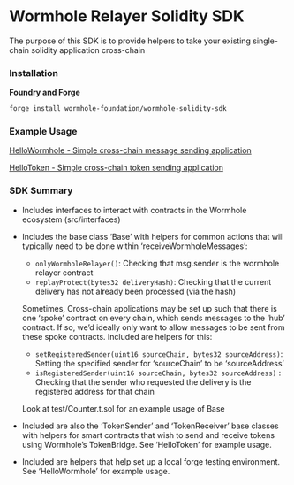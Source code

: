 # Wormhole Relayer Solidity SDK

The purpose of this SDK is to provide helpers to take your existing single-chain solidity application cross-chain

### Installation

**Foundry and Forge**
```bash
forge install wormhole-foundation/wormhole-solidity-sdk
```

### Example Usage

[HelloWormhole - Simple cross-chain message sending application](https://github.com/JoeHowarth/hello-wormhole)

[HelloToken - Simple cross-chain token sending application](https://github.com/JoeHowarth/hello-tokens)

### SDK Summary

- Includes interfaces to interact with contracts in the Wormhole ecosystem (src/interfaces)
- Includes the base class ‘Base’ with helpers for common actions that will typically need to be done within ‘receiveWormholeMessages’:
    - `onlyWormholeRelayer()`: Checking that msg.sender is the wormhole relayer contract
    - `replayProtect(bytes32 deliveryHash)`: Checking that the current delivery has not already been processed (via the hash)
    
    Sometimes, Cross-chain applications may be set up such that there is one ‘spoke’ contract on every chain, which sends messages to the ‘hub’ contract. If so, we’d ideally only want to allow messages to be sent from these spoke contracts. Included are helpers for this:
    
    - `setRegisteredSender(uint16 sourceChain, bytes32 sourceAddress)`: Setting the specified sender for ‘sourceChain’ to be ‘sourceAddress’
    - `isRegisteredSender(uint16 sourceChain, bytes32 sourceAddress)` : Checking that the sender who requested the delivery is the registered address for that chain
    
    Look at test/Counter.t.sol for an example usage of Base
    
- Included are also the ‘TokenSender’ and ‘TokenReceiver’ base classes with helpers for smart contracts that wish to send and receive tokens using Wormhole’s TokenBridge. See ‘HelloToken’ for example usage.
- Included are helpers that help set up a local forge testing environment. See ‘HelloWormhole’ for example usage.
